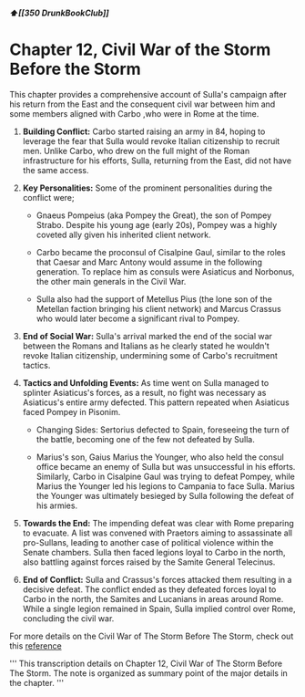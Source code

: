 ##### ⬆️[[350 DrunkBookClub]] 

# Chapter 12, Civil War of the Storm Before the Storm

This chapter provides a comprehensive account of Sulla's campaign after his return from the East and the consequent civil war between him and some members aligned with Carbo ,who were in Rome at the time. 

1. **Building Conflict:** Carbo started raising an army in 84, hoping to leverage the fear that Sulla would revoke Italian citizenship to recruit men. Unlike Carbo, who drew on the full might of the Roman infrastructure for his efforts, Sulla, returning from the East, did not have the same access.

2. **Key Personalities:** Some of the prominent personalities during the conflict were;
    * Gnaeus Pompeius (aka Pompey the Great), the son of Pompey Strabo. Despite his young age (early 20s), Pompey was a highly coveted ally given his inherited client network.

    * Carbo became the proconsul of Cisalpine Gaul, similar to the roles that Caesar and Marc Antony would assume in the following generation. To replace him as consuls were Asiaticus and Norbonus, the other main generals in the Civil War.

    * Sulla also had the support of Metellus Pius (the lone son of the Metellan faction bringing his client network) and Marcus Crassus who would later become a significant rival to Pompey.

3. **End of Social War:** Sulla's arrival marked the end of the social war between the Romans and Italians as he clearly stated he wouldn't revoke Italian citizenship, undermining some of Carbo's recruitment tactics. 

4. **Tactics and Unfolding Events:** As time went on Sulla managed to splinter Asiaticus's forces, as a result, no fight was necessary as Asiaticus's entire army defected. This pattern repeated when Asiaticus faced Pompey in Pisonim. 

    * Changing Sides: Sertorius defected to Spain, foreseeing the turn of the battle, becoming one of the few not defeated by Sulla. 
    
    * Marius's son, Gaius Marius the Younger, who also held the consul office became an enemy of Sulla but was unsuccessful in his efforts. Similarly, Carbo in Cisalpine Gaul was trying to defeat Pompey, while Marius the Younger led his legions to Campania to face Sulla. Marius the Younger was ultimately besieged by Sulla following the defeat of his armies. 

5. **Towards the End:** The impending defeat was clear with Rome preparing to evacuate. A list was convened with Praetors aiming to assassinate all pro-Sullans, leading to another case of political violence within the Senate chambers. Sulla then faced legions loyal to Carbo in the north, also battling against forces raised by the Samite General Telecinus.

6. **End of Conflict:** Sulla and Crassus's forces attacked them resulting in a decisive defeat. The conflict ended as they defeated forces loyal to Carbo in the north, the Samites and Lucanians in areas around Rome. While a single legion remained in Spain, Sulla implied control over Rome, concluding the civil war. 

For more details on the Civil War of The Storm Before The Storm, check out this [reference](https://en.wikipedia.org/wiki/Sulla%27s_civil_wars)

'''
This transcription details on Chapter 12, Civil War of The Storm Before The Storm. The note is organized as summary point of the major details in the chapter.
'''